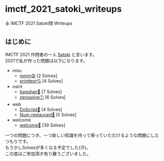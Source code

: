 # imctf_2021_satoki_writeups
🩸 IMCTF 2021 Satoki問 Writeups 

## はじめに
IMCTF 2021 作問者の一人 [Satoki](https://twitter.com/satoki00) と言います。  
2021で私が作った問題は以下になります。  

- misc
  - [mmm😰](misc/mmm) [2 Solves]  
  - [printtext💘](misc/printtext) [4 Solves]  
- osint
  - [baguhan💸](osint/baguhan) [7 Solves]  
  - [zerosolve🕛](osint/zerosolve) [6 Solves]  
- web
  - [DoScript🐣](web/DoScript) [4 Solves]  
  - [Num-restaurant🍷](web/Num-restaurant) [5 Solves]  
- welcome
  - [welcome🐢](welcome/welcome) [39 Solves]  

一つの問題につき、一つ新しい知識を持って帰っていただけるような問題にしたつもりです。  
もう少しSolvesが多くなる予定でした(汗)。  
この度はご参加頂き有り難うございました。  
